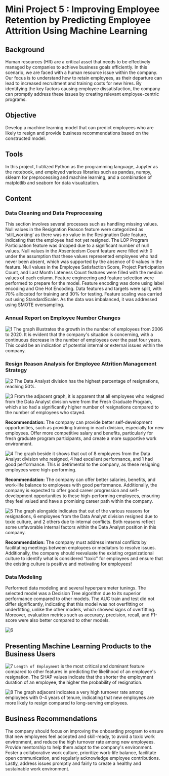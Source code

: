# Mini Project 5 : Improving Employee Retention by Predicting Employee Attrition Using Machine Learning
## Background
Human resources (HR) are a critical asset that needs to be effectively managed by companies to achieve business goals efficiently. In this scenario, we are faced with a human resource issue within the company. Our focus is to understand how to retain employees, as their departure can lead to increased recruitment and training costs for new hires. By identifying the key factors causing employee dissatisfaction, the company can promptly address these issues by creating relevant employee-centric programs.
## Objective
Develop a machine learning model that can predict employees who are likely to resign and provide business recommendations based on the constructed model.
## Tools
In this project, I utilized Python as the programming language, Jupyter as the notebook, and employed various libraries such as pandas, numpy, sklearn for preprocessing and machine learning, and a combination of matplotlib and seaborn for data visualization.
## Content
### Data Cleaning and Data Preprocessing
This section involves several processes such as handling missing values. Null values in the Resignation Reason feature were categorized as 'still_working' as there was no value in the Resignation Date feature, indicating that the employee had not yet resigned. The LOP Program Participation feature was dropped due to a significant number of null values. Null values in the Absenteeism Count feature were filled with 0 under the assumption that these values represented employees who had never been absent, which was supported by the absence of 0 values in the feature. Null values in the Employee Satisfaction Score, Project Participation Count, and Last Month Lateness Count features were filled with the median values of each column. Feature engineering and feature selection were performed to prepare for the model. Feature encoding was done using label encoding and One Hot Encoding. Data features and targets were split, with 70% allocated for training and 30% for testing. Feature scaling was carried out using StandardScaler. As the data was imbalanced, it was addressed using SMOTE oversampling.
### Annual Report on Employee Number Changes
![1](https://github.com/putrikirey11/Mini-Project-5/assets/131474475/566b21d7-7ba1-4a78-9c3e-64fc373de52a)
The graph illustrates the growth in the number of employees from 2006 to 2020. It is evident that the company's situation is concerning, with a continuous decrease in the number of employees over the past four years. This could be an indication of potential internal or external issues within the company.
### Resign Reason Analysis for Employee Attrition Management Strategy
![2](https://github.com/putrikirey11/Mini-Project-5/assets/131474475/6d8f3707-82a4-49e2-8382-db1aeb4be706)
The Data Analyst division has the highest percentage of resignations, reaching 50%.

![3](https://github.com/putrikirey11/Mini-Project-5/assets/131474475/b8b52e55-15a7-4c35-9571-b1062b508955)
From the adjacent graph, it is apparent that all employees who resigned from the Data Analyst division were from the Fresh Graduate Program, which also had a significantly higher number of resignations compared to the number of employees who stayed.

**Recommendation:** The company can provide better self-development opportunities, such as providing training in each division, especially for new employees. Offer more competitive salary and benefits, particularly for fresh graduate program participants, and create a more supportive work environment.

![4](https://github.com/putrikirey11/Mini-Project-5/assets/131474475/fb2d8881-d7e6-4287-80d4-ebce8d65e53e)
The graph beside it shows that out of 8 employees from the Data Analyst division who resigned, 4 had excellent performance, and 1 had good performance. This is detrimental to the company, as these resigning employees were high-performing.

**Recommendation:** The company can offer better salaries, benefits, and work-life balance to employees with good performance. Additionally, the company is expected to offer good career progression and self-development opportunities to these high-performing employees, ensuring they feel valued and have a promising career path within the company.

![5](https://github.com/putrikirey11/Mini-Project-5/assets/131474475/2bbdcb1e-ae9c-4524-99c7-4aad3581a21d)
The graph alongside indicates that out of the various reasons for resignations, 6 employees from the Data Analyst division resigned due to toxic culture, and 2 others due to internal conflicts. Both reasons reflect some unfavorable internal factors within the Data Analyst position in this company.

**Recommendation:** The company must address internal conflicts by facilitating meetings between employees or mediators to resolve issues. Additionally, the company should reevaluate the existing organizational culture to identify what is considered "toxic" for employees and ensure that the existing culture is positive and motivating for employees!

### Data Modeling
Performed data modeling and several hyperparameter tunings. The selected model was a Decision Tree algorithm due to its superior performance compared to other models. The AUC train and test did not differ significantly, indicating that this model was not overfitting or underfitting, unlike the other models, which showed signs of overfitting. Moreover, evaluation metrics such as accuracy, precision, recall, and F1-score were also better compared to other models.

![6](https://github.com/putrikirey11/Mini-Project-5/assets/131474475/7f408b98-e02e-47b2-a8ea-60831f529983)

## Presenting Machine Learning Products to the Business Users
![7](https://github.com/putrikirey11/Mini-Project-5/assets/131474475/772d6001-c933-4656-bd34-4359b76b6f29)
`Length of Employment` is the most critical and dominant feature compared to other features in predicting the likelihood of an employee's resignation. The SHAP values indicate that the shorter the employment duration of an employee, the higher the probability of resignation.

![8](https://github.com/putrikirey11/Mini-Project-5/assets/131474475/03f86c60-c8dd-4da2-bfcb-50c7a310bb14)
The graph adjacent indicates a very high turnover rate among employees with 0-4 years of tenure, indicating that new employees are more likely to resign compared to long-serving employees.

## Business Recommendations
The company should focus on improving the onboarding program to ensure that new employees feel accepted and skill-ready, to avoid a toxic work environment, and reduce the high turnover rate among new employees. Provide mentorship to help them adapt to the company's environment. Foster a collaborative work culture, prioritize work-life balance, facilitate open communication, and regularly acknowledge employee contributions. Lastly, address issues promptly and fairly to create a healthy and sustainable work environment.
